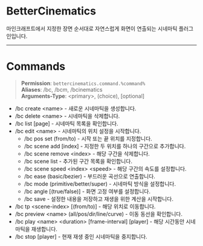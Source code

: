 # BetterCinematics
마인크래프트에서 지정한 장면 순서대로 자연스럽게 화면이 연출되는 시네마틱 플러그인입니다.

---

# Commands
> **Permission**: `bettercinematics.command.%command%`   
> **Aliases**: /bc, /bcm, /bcinematics  
> **Arguments-Type**: \<primary>, \(choice), \[optional]
- /bc create \<name> - 새로운 시네마틱을 생성합니다.
- /bc delete \<name> - 시네마틱을 삭제합니다.
- /bc list \[page] - 시네마틱 목록을 확인합니다. 
- /bc edit \<name> - 시네마틱의 위치 설정을 시작합니다.
  - /bc pos set \(from/to) - 시작 또는 끝 위치를 지정합니다.
  - /bc scene add \[index] - 지정한 두 위치를 하나의 구간으로 추가합니다.
  - /bc scene remove \<index> - 해당 구간을 삭제합니다.
  - /bc scene list - 추가된 구간 목록을 확인합니다.
  - /bc scene speed \<index> \<speed> - 해당 구간의 속도를 설정합니다.
  - /bc ease \(basic/bezier) - 부드러운 곡선으로 연출합니다.
  - /bc mode \(primitive/better/super) - 시네마틱 방식을 설정합니다.
  - /bc angle \[\(true/false)] - 화면 고정 여부를 설정합니다.
  - /bc save - 설정한 내용을 저장하고 재생을 위한 계산을 시작합니다.
- /bc tp \<scene-index> \[\(from/to)] - 해당 위치로 이동합니다.
- /bc preview \<name> \(all/pos/dir/line/curve) - 이동 동선을 확인합니다.
- /bc play \<name> \<duration> \[frame-interval] \[player] - 해당 시간동안 시네마틱을 재생합니다.
- /bc stop \[player] - 현재 재생 중인 시네마틱을 중지합니다.